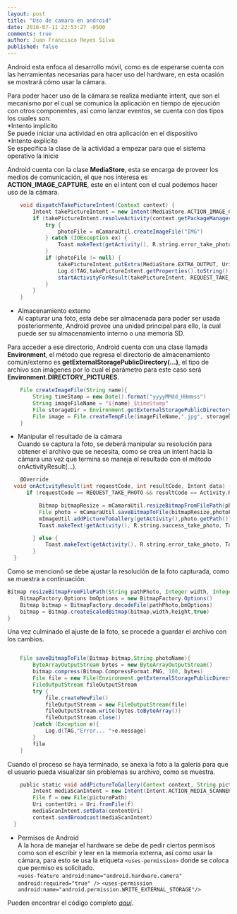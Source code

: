 ```yaml
---
layout: post
title: "Uso de camara en android"
date: 2016-07-11 22:53:27 -0500
comments: true
author: Juan Francisco Reyes Silva
published: false
---   
```


Android esta enfoca al desarrollo móvil, como es de esperarse cuenta con las herramientas necesarias para hacer uso del hardware, en esta ocasión se mostrará cómo usar la cámara.   

<!-- more -->

Para poder hacer uso de la cámara se realiza mediante intent, que son el mecanismo por el cual se comunica la aplicación en tiempo de ejecución con otros componentes, así como lanzar eventos, se cuenta con dos tipos los cuales son:    
*Intento implícito     
Se puede iniciar una actividad en otra aplicación en el dispositivo   
*Intento explicito     
Se especifica la clase de la actividad a empezar para que el sistema operativo la inicie

Android cuenta con la clase **MediaStore**, esta se encarga de proveer los medios de comunicación, el que nos interesa es **ACTION_IMAGE_CAPTURE**, este en el intent con el cual podemos hacer uso de la cámara.  

``` groovy   
	void dispatchTakePictureIntent(Context context) {
		Intent takePictureIntent = new Intent(MediaStore.ACTION_IMAGE_CAPTURE)
		if (takePictureIntent.resolveActivity(context.getPackageManager()) != null) {
			try {
				photoFile = mCamaraUtil.createImageFile("IMG")
			} catch (IOException ex) {
				Toast.makeText(getActivity(), R.string.error_take_photo, Toast.LENGTH_SHORT).show()
			}
			if (photoFile != null) {
				takePictureIntent.putExtra(MediaStore.EXTRA_OUTPUT, Uri.fromFile(photoFile))
				Log.d(TAG,takePictureIntent.getProperties().toString())
				startActivityForResult(takePictureIntent, REQUEST_TAKE_PHOTO)
			}
		}
	}
```   

* Almacenamiento externo   
Al capturar una foto, esta debe ser almacenada para poder ser usada posteriormente, Android provee una unidad principal para ello, la cual puede ser su almacenamiento interno o una memoria SD.   

Para acceder a ese directorio, Android cuenta con una clase llamada **Environment**, el método que regresa el directorio de almacenamiento común/externo es **getExternalStoragePublicDirectory(…)**, el tipo de archivo son imágenes por lo cual el parámetro para este caso será **Environment.DIRECTORY_PICTURES**.   

``` groovy   
	File createImageFile(String name){
		String timeStamp = new Date().format("yyyyMMdd_HHmmss")
		String imageFileName = "${name}_$timeStamp"
		File storageDir = Environment.getExternalStoragePublicDirectory(Environment.DIRECTORY_PICTURES)
		File image = File.createTempFile(imageFileName,".jpg", storageDir)
	}
```

* Manipular el resultado de la cámara   
Cuando se captura la foto, se deberá manipular su resolución para obtener el archivo que se necesita, como se crea un intent hacia la cámara una vez que termina se maneja el resultado con el método onActivityResult(…).

``` groovy 
	@Override
  void onActivityResult(int requestCode, int resultCode, Intent data) {
	  if (requestCode == REQUEST_TAKE_PHOTO && resultCode == Activity.RESULT_OK) {

		  Bitmap bitmapResize = mCamaraUtil.resizeBitmapFromFilePath(photoFile.getPath(),1280,960)
		  File photo = mCamaraUtil.saveBitmapToFile(bitmapResize,photoFile.getName())
		  mImageUtil.addPictureToGallery(getActivity(),photo.getPath())
		  Toast.makeText(getActivity(), R.string.success_take_photo, Toast.LENGTH_SHORT).show()

		} else {
			Toast.makeText(getActivity(), R.string.error_take_photo, Toast.LENGTH_SHORT).show()
		}
  }
``` 

Como se mencionó se debe ajustar la resolución de la foto capturada, como se muestra a continuación:   

``` groovy
Bitmap resizeBitmapFromFilePath(String pathPhoto, Integer width, Integer height){
	BitmapFactory.Options bmOptions = new BitmapFactory.Options()
	Bitmap bitmap = BitmapFactory.decodeFile(pathPhoto,bmOptions)
	bitmap = Bitmap.createScaledBitmap(bitmap,width,height,true)
}
```

Una vez culminado el ajuste de la foto, se procede a guardar el archivo con los cambios.   

``` groovy

    File saveBitmapToFile(Bitmap bitmap,String photoName){
        ByteArrayOutputStream bytes = new ByteArrayOutputStream()
        bitmap.compress(Bitmap.CompressFormat.PNG, 100, bytes)
        File file = new File(Environment.getExternalStoragePublicDirectory(Environment.DIRECTORY_PICTURES).toString() + File.separator + photoName)
        FileOutputStream fileOutputStream
        try {
            file.createNewFile()
            fileOutputStream = new FileOutputStream(file)
            fileOutputStream.write(bytes.toByteArray())
            fileOutputStream.close()
        }catch (Exception e){
            Log.d(TAG,"Error... "+e.message)
        }
        file
    }
```

Cuando el proceso se haya terminado, se anexa la foto a la galería para que el usuario pueda visualizar sin problemas su archivo, como se muestra.  

``` groovy 
	public static void addPictureToGallery(Context context, String picturePath) {
		Intent mediaScanIntent = new Intent(Intent.ACTION_MEDIA_SCANNER_SCAN_FILE)
		File f = new File(picturePath)
		Uri contentUri = Uri.fromFile(f)
		mediaScanIntent.setData(contentUri)
		context.sendBroadcast(mediaScanIntent)
  }
```  

* Permisos de Android      
A la hora de manejar el hardware se debe de pedir ciertos permisos como son el escribir y leer en la memoria externa, así como usar la cámara, para esto se usa la etiqueta ``<uses-permission>`` donde se coloca que permiso es solicitado.  
``<uses-feature android:name="android.hardware.camera" android:required="true" />``
``<uses-permission android:name="android.permission.WRITE_EXTERNAL_STORAGE"/>``   

Pueden encontrar el código completo [*aquí*][1].

[1]: https://github.com/reyes271292/camera_android

[2]: https://developer.android.com/reference/android/provider/MediaStore.html

[3]: https://developer.android.com/reference/android/content/Intent.html

[4]: https://developer.android.com/reference/android/os/Environment.html

[5]: https://developer.android.com/training/basics/intents/result.html





